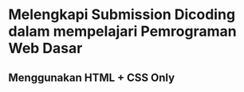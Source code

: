 # Melengkapi Submission Dicoding dalam mempelajari Pemrograman Web Dasar

## Menggunakan HTML + CSS Only
